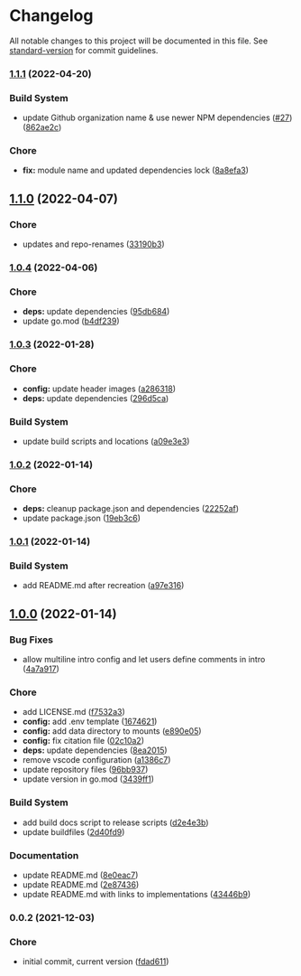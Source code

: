 # Changelog

All notable changes to this project will be documented in this file. See [standard-version](https://github.com/conventional-changelog/standard-version) for commit guidelines.

### [1.1.1](https://github.com/davidsneighbour/hugo-security/compare/v1.1.0...v1.1.1) (2022-04-20)


### Build System

* update Github organization name & use newer NPM dependencies ([#27](https://github.com/davidsneighbour/hugo-security/issues/27)) ([862ae2c](https://github.com/davidsneighbour/hugo-security/commit/862ae2c8e839b20c8741a47991aa6e15a7d60dbb))


### Chore

* **fix:** module name and updated dependencies lock ([8a8efa3](https://github.com/davidsneighbour/hugo-security/commit/8a8efa3a81741c0ace45db776fb32b65f090e683))

## [1.1.0](https://github.com/davidsneighbour/hugo-security/compare/v1.0.4...v1.1.0) (2022-04-07)


### Chore

* updates and repo-renames ([33190b3](https://github.com/davidsneighbour/hugo-security/commit/33190b306f0a0bd6df527e8a786cab2a42bb6cf4))

### [1.0.4](https://github.com/davidsneighbour/hugo-security/compare/v1.0.3...v1.0.4) (2022-04-06)


### Chore

* **deps:** update dependencies ([95db684](https://github.com/davidsneighbour/hugo-security/commit/95db6843c9099bd7cd52f92a07de84155343297d))
* update go.mod ([b4df239](https://github.com/davidsneighbour/hugo-security/commit/b4df239146d6b3d9c5d155fbdade7c2f1119d9ea))

### [1.0.3](https://github.com/davidsneighbour/hugo-security/compare/v1.0.2...v1.0.3) (2022-01-28)


### Chore

* **config:** update header images ([a286318](https://github.com/davidsneighbour/hugo-security/commit/a28631863bb00275738549b2c3d9e6850bde17d0))
* **deps:** update dependencies ([296d5ca](https://github.com/davidsneighbour/hugo-security/commit/296d5ca3ddfa6a666bfcc46fe785c0ab95d5ca88))


### Build System

* update build scripts and locations ([a09e3e3](https://github.com/davidsneighbour/hugo-security/commit/a09e3e36555316bd1f2e24288a88e730d0bbc088))

### [1.0.2](https://github.com/davidsneighbour/hugo-security/compare/v1.0.1...v1.0.2) (2022-01-14)


### Chore

* **deps:** cleanup package.json and dependencies ([22252af](https://github.com/davidsneighbour/hugo-security/commit/22252af307690583a47fa0dd6a514403f6af372f))
* update package.json ([19eb3c6](https://github.com/davidsneighbour/hugo-security/commit/19eb3c68f331031967433bc0177f04a3c1e6decc))

### [1.0.1](https://github.com/davidsneighbour/hugo-security/compare/v1.0.0...v1.0.1) (2022-01-14)


### Build System

* add README.md after recreation ([a97e316](https://github.com/davidsneighbour/hugo-security/commit/a97e31659f6fdc5509417943fc7a9cf296c738a0))

## [1.0.0](https://github.com/davidsneighbour/hugo-security/compare/v0.0.2...v1.0.0) (2022-01-14)


### Bug Fixes

* allow multiline intro config and let users define comments in intro ([4a7a917](https://github.com/davidsneighbour/hugo-security/commit/4a7a917cc6862b5026183861c7742be16687c899))


### Chore

* add LICENSE.md ([f7532a3](https://github.com/davidsneighbour/hugo-security/commit/f7532a35f979578b7ce7522e60554a081c97e08b))
* **config:** add .env template ([1674621](https://github.com/davidsneighbour/hugo-security/commit/16746211c2559440a33ef1d044fbebfe2e7e0745))
* **config:** add data directory to mounts ([e890e05](https://github.com/davidsneighbour/hugo-security/commit/e890e05aafbac06fae765e1e1b3f0d72890463c8))
* **config:** fix citation file ([02c10a2](https://github.com/davidsneighbour/hugo-security/commit/02c10a2acc573650482290b479acd0647d1d3d95))
* **deps:** update dependencies ([8ea2015](https://github.com/davidsneighbour/hugo-security/commit/8ea2015e5b3df42a9c25758fd9163ee621e9fbd1))
* remove vscode configuration ([a1386c7](https://github.com/davidsneighbour/hugo-security/commit/a1386c739de8ae1b9a85bf70fc9039f308859e22))
* update repository files ([96bb937](https://github.com/davidsneighbour/hugo-security/commit/96bb9371dec57618df741de71abb3c33d432f4d6))
* update version in go.mod ([3439ff1](https://github.com/davidsneighbour/hugo-security/commit/3439ff17d898c682d171da2d3e9e7529c207e834))


### Build System

* add build docs script to release scripts ([d2e4e3b](https://github.com/davidsneighbour/hugo-security/commit/d2e4e3bd084d5659e52ae8b9039adabd0e5af265))
* update buildfiles ([2d40fd9](https://github.com/davidsneighbour/hugo-security/commit/2d40fd9ffb3c9335aa5788bea6355c702f79842c))


### Documentation

* update README.md ([8e0eac7](https://github.com/davidsneighbour/hugo-security/commit/8e0eac74793546e804399bd17bb69d295b8014a6))
* update README.md ([2e87436](https://github.com/davidsneighbour/hugo-security/commit/2e8743676d756aa456b1581f9cab4619e5c9060b))
* update README.md with links to implementations ([43446b9](https://github.com/davidsneighbour/hugo-security/commit/43446b9c467b8224b80d0b61138ec39820ed7134))

### 0.0.2 (2021-12-03)


### Chore

* initial commit, current version ([fdad611](https://github.com/davidsneighbour/hugo-security/commit/fdad611539f226b34a749676c8a3a58afa8fa93c))
